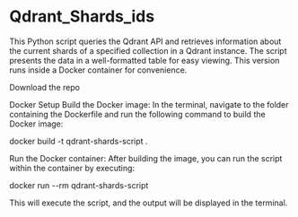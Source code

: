 # Qdrant_Shards_ids

This Python script queries the Qdrant API and retrieves information about the current shards of a specified collection in a Qdrant instance. The script presents the data in a well-formatted table for easy viewing. This version runs inside a Docker container for convenience.

Download the repo

Docker Setup
Build the Docker image: In the terminal, navigate to the folder containing the Dockerfile and run the following command to build the Docker image:

docker build -t qdrant-shards-script .

Run the Docker container: After building the image, you can run the script within the container by executing:


docker run --rm qdrant-shards-script

This will execute the script, and the output will be displayed in the terminal.
